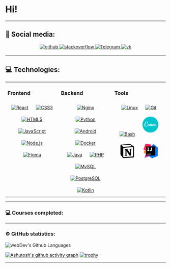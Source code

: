 # Hi!

---

## 🤝 Social media:

<div align="center">
<a href="https://github.com/https://github.com/Brightvl" target="_blank">
<img src=https://img.shields.io/badge/github-%2324292e.svg?&style=for-the-badge&logo=github&logoColor=white alt=github style="margin-bottom: 5px;" />
</a>
<a href="https://stackoverflow.com/users/https://stackoverflow.com/users/21871906/iaroslav-s" target="_blank">
<img src=https://img.shields.io/badge/stackoverflow-%23F28032.svg?&style=for-the-badge&logo=stackoverflow&logoColor=white alt=stackoverflow style="margin-bottom: 5px;" />
</a>  
<a href="https://t.me/Bright_vl/" target="_blank">
<img src=https://img.shields.io/badge/Telegram-%2324292e.svg?&style=for-the-badge&logo=Telegram&logoColor=white alt=Telegram style="margin-bottom: 5px;" />
</a>  
<a href="https://vk.com/bright_vl/" target="_blank">
<img src=https://img.shields.io/badge/vk-%2324292e.svg?&style=for-the-badge&logo=vk&logoColor=white alt=vk style="margin-bottom: 5px;" />
</a>  
</div>  

---

## 💻 Technologies:
<table><tr><td valign="top" width="33%">

### Frontend
<div align="center">  
<a href="https://reactjs.org/" target="_blank"><img style="margin: 10px" src="https://profilinator.rishav.dev/skills-assets/react-original-wordmark.svg" alt="React" height="50" /></a>  
<a href="https://www.w3schools.com/css/" target="_blank"><img style="margin: 10px" src="https://profilinator.rishav.dev/skills-assets/css3-original-wordmark.svg" alt="CSS3" height="50" /></a>  
<a href="https://en.wikipedia.org/wiki/HTML5" target="_blank"><img style="margin: 10px" src="https://profilinator.rishav.dev/skills-assets/html5-original-wordmark.svg" alt="HTML5" height="50" /></a>  
<a href="https://www.javascript.com/" target="_blank"><img style="margin: 10px" src="https://profilinator.rishav.dev/skills-assets/javascript-original.svg" alt="JavaScript" height="50" /></a>  
<a href="https://nodejs.org/" target="_blank"><img style="margin: 10px" src="https://profilinator.rishav.dev/skills-assets/nodejs-original-wordmark.svg" alt="Node.js" height="50" /></a>  
<a href="https://www.figma.com/" target="_blank"><img style="margin: 10px" src="https://profilinator.rishav.dev/skills-assets/figma-icon.svg" alt="Figma" height="50" /></a>  
</div>

</td><td valign="top" width="33%">



### Backend
<div align="center">  
<a href="https://www.nginx.com/" target="_blank"><img style="margin: 10px" src="https://profilinator.rishav.dev/skills-assets/nginx-original.svg" alt="Nginx" height="50" /></a>  
<a href="https://www.python.org/" target="_blank"><img style="margin: 10px" src="https://profilinator.rishav.dev/skills-assets/python-original.svg" alt="Python" height="50" /></a>  
<a href="https://www.android.com/intl/en_in/" target="_blank"><img style="margin: 10px" src="https://profilinator.rishav.dev/skills-assets/android-original-wordmark.svg" alt="Android" height="50" /></a>  
<a href="https://www.docker.com/" target="_blank"><img style="margin: 10px" src="https://profilinator.rishav.dev/skills-assets/docker-original-wordmark.svg" alt="Docker" height="50" /></a>  
<a href="https://www.java.com/" target="_blank"><img style="margin: 10px" src="https://profilinator.rishav.dev/skills-assets/java-original-wordmark.svg" alt="Java" height="50" /></a>  
<a href="https://www.php.net/" target="_blank"><img style="margin: 10px" src="https://profilinator.rishav.dev/skills-assets/php-original.svg" alt="PHP" height="50" /></a>  
<a href="https://www.mysql.com/" target="_blank"><img style="margin: 10px" src="https://profilinator.rishav.dev/skills-assets/mysql-original-wordmark.svg" alt="MySQL" height="50" /></a>  
<a href="https://www.postgresql.org/" target="_blank"><img style="margin: 10px" src="https://profilinator.rishav.dev/skills-assets/postgresql-original-wordmark.svg" alt="PostgreSQL" height="50" /></a>  
<a href="https://kotlinlang.org/" target="_blank"><img style="margin: 10px" src="https://profilinator.rishav.dev/skills-assets/kotlinlang-icon.svg" alt="Kotlin" height="50" /></a>  
</div>

</td><td valign="top" width="33%">



### Tools
<div align="center">  
<a href="https://www.linux.org/" target="_blank"><img style="margin: 10px" src="https://profilinator.rishav.dev/skills-assets/linux-original.svg" alt="Linux" height="50" /></a>  
<a href="https://github.com/" target="_blank"><img style="margin: 10px" src="https://profilinator.rishav.dev/skills-assets/git-scm-icon.svg" alt="Git" height="50" /></a>  
<a href="https://www.gnu.org/software/bash/" target="_blank"><img style="margin: 10px" src="https://profilinator.rishav.dev/skills-assets/gnu_bash-icon.svg" alt="Bash" height="50" /></a>
<a href="https://www.canva.com/" target="_blank"><img style="margin: 10px" src="https://github.com/devicons/devicon/blob/master/icons/canva/canva-original.svg" alt="Canva" height="50" /></a>  
<a href="https://www.notion.so/" target="_blank"><img style="margin: 10px" src="https://github.com/devicons/devicon/blob/master/icons/notion/notion-original.svg" alt="Notion" height="50" /></a>  
<a href="https://www.jetbrains.com/idea/" target="_blank"><img style="margin: 10px" src="https://github.com/devicons/devicon/blob/master/icons/intellij/intellij-original.svg" alt="idea" height="50" /></a>
</div>

</td></tr></table> 

---

### 💻 Courses completed:

---

### ⚙️ GitHub statistics:

<div>
<img height="200px" alt="webDev's Github Languages" src="https://github-readme-stats-sigma-five.vercel.app/api/top-langs/?username=Brightvl&layout=compact&theme=merko" />

[![Ashutosh's github activity graph](https://github-readme-activity-graph.vercel.app/graph?username=Brightvl&theme=merko)](https://github.com/ashutosh00710/github-readme-activity-graph)
[![trophy](https://github-profile-trophy.vercel.app/?username=Brightvl&theme=matrix)](https://github.com/Brightvl/github-profile-trophy)
</div>

---